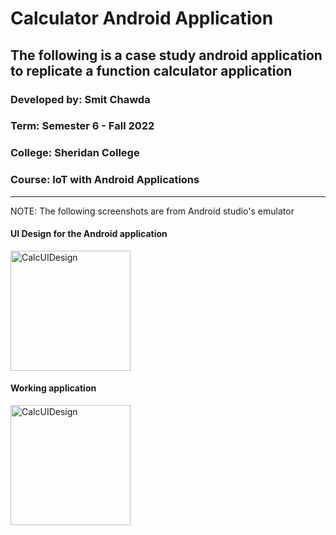 # Calculator Android Application
## The following is a case study android application to replicate a function calculator application


### Developed by: Smit Chawda
### Term: Semester 6 - Fall 2022
### College: Sheridan College
### Course: IoT with Android Applications


----------------------------------------------------------------------------------------------


NOTE: The following screenshots are from 
Android studio's emulator

#### UI Design for the Android application
<img width="192" alt="CalcUIDesign" src="https://user-images.githubusercontent.com/59838606/193873755-f6a49362-6d2d-4b0c-98d4-3e2d9565906a.png">

#### Working application 
<img width="192" alt="CalcUIDesign" src="https://user-images.githubusercontent.com/59838606/193873764-d56ff3ab-5c77-455e-9489-d86ed5bf2ad1.png">
